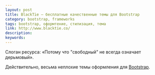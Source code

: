 ```yaml
---
layout: post
title: BlackTie — бесплатные качественные темы для Bootstrap
category: bootstrap, frameworks
tags: bootstrap, оформтение, стилизация, тема
link: http://www.blacktie.co/
description:
keywords:
---
```


<p>Слоган ресурса: «Потому что "свободный" не всегда означает дерьмовый».</p>
<p>Действительно, весьма неплохие темы оформления для <a href="/search/id2">Bootstrap</a>.</p>
